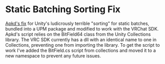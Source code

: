 # Static Batching Sorting Fix

[Apkd's fix](https://github.com/apkd/UnityStaticBatchingSortingPatch) for Unity's ludicrously terrible "sorting" for static batches, bundled into a UPM package and modified to work with the VRChat SDK. Apkd's script relies on the BitField64 class from the Unity Collections library. The VRC SDK currently has a dll with an identical name to one in Collections, preventing one from importing the library. To get the script to work I've added the BitField.cs script from collections and moved it to a new namespace to prevent any future issues.